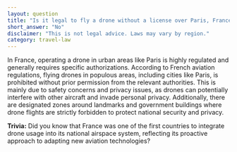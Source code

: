 ```yaml
---
layout: question
title: "Is it legal to fly a drone without a license over Paris, France?"
short_answer: "No"
disclaimer: "This is not legal advice. Laws may vary by region."
category: travel-law
---
```

In France, operating a drone in urban areas like Paris is highly regulated and generally requires specific authorizations. According to French aviation regulations, flying drones in populous areas, including cities like Paris, is prohibited without prior permission from the relevant authorities. This is mainly due to safety concerns and privacy issues, as drones can potentially interfere with other aircraft and invade personal privacy. Additionally, there are designated zones around landmarks and government buildings where drone flights are strictly forbidden to protect national security and privacy.

**Trivia:** Did you know that France was one of the first countries to integrate drone usage into its national airspace system, reflecting its proactive approach to adapting new aviation technologies?

